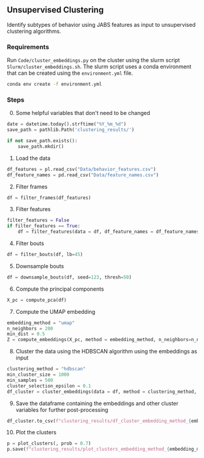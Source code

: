 ## Unsupervised Clustering
Identify subtypes of behavior using JABS features as input to unsupervised clustering algorithms.

### Requirements 
Run ```Code/cluster_embeddings.py``` on the cluster using the slurm script ```Slurm/cluster_embeddings.sh```. The slurm script uses a conda environment that can be created using the ```environment.yml``` file.
```bash
conda env create -f environment.yml
```

### Steps

0. Some helpful variables that don't need to be changed
```python
date = datetime.today().strftime("%Y_%m_%d")
save_path = pathlib.Path('clustering_results/')

if not save_path.exists():
    save_path.mkdir()
```

1. Load the data
```python
df_features = pl.read_csv("Data/behavior_features.csv")
df_feature_names = pd.read_csv("Data/feature_names.csv")
```

2. Filter frames
```python
df = filter_frames(df_features)
```

3. Filter features
```python
filter_features = False
if filter_features == True:
    df = filter_features(data = df, df_feature_names = df_feature_names, filter_features = ["TAIL", "corner"]) #filters/removes features that contain the strings "TAIL" or "corner"
```

4. Filter bouts
```python
df = filter_bouts(df, lb=45)
```

5. Downsample bouts
```python
df = downsample_bouts(df, seed=123, thresh=50)
```

6. Compute the principal components 
```python
X_pc = compute_pca(df)
```

7. Compute the UMAP embedding
```python
embedding_method = "umap"
n_neighbors = 200
min_dist = 0.5 
Z = compute_embeddings(X_pc, method = embedding_method, n_neighbors=n_neighbors, min_dist=min_dist)
```

8. Cluster the data using the HDBSCAN algorithm using the embeddings as input
```python
clustering_method = "hdbscan"
min_cluster_size = 1000
min_samples = 500 
cluster_selection_epsilon = 0.1  
df_cluster = cluster_embeddings(data = df, method = clustering_method, embeddings = Z, kwargs = {"min_cluster_size": min_cluster_size, "min_samples": min_samples, "cluster_selection_epsilon": cluster_selection_epsilon})
```

9. Save the dataframe containing the embeddings and other cluster variables for further post-processing
```python
df_cluster.to_csv(f"clustering_results/df_cluster_embedding_method_{embedding_method}_n_neighbors_{n_neighbors}_min_dist_{min_dist}_clustering_method_{clustering_method}_min_cluster_size_{min_cluster_size}_min_samples_{min_samples}_cluster_selection_epsilon_{cluster_selection_epsilon}_{date}.csv", index=False)
```

10. Plot the clusters
```python
p = plot_clusters(, prob = 0.7)
p.save(f"clustering_results/plot_clusters_embedding_method_{embedding_method}_n_neighbors_{n_neighbors}_min_dist_{min_dist}_clustering_method_{clustering_method}_min_cluster_size_{min_cluster_size}_min_samples_{min_samples}_cluster_selection_epsilon_{cluster_selection_epsilon}_{date}.pdf", width=10, height=10, dpi=300)
```
 